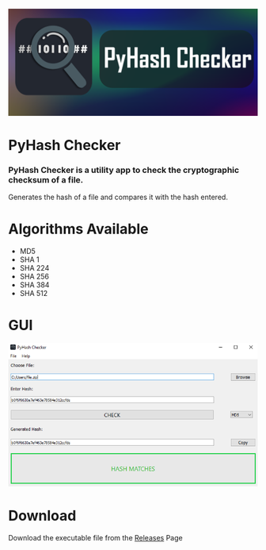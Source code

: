 ![Banner](assets/banner.png)

# PyHash Checker

### PyHash Checker is a utility app to check the cryptographic checksum of a file.
Generates the hash of a file and compares it with the hash entered.

# Algorithms Available

- MD5
- SHA 1
- SHA 224
- SHA 256
- SHA 384
- SHA 512

# GUI

![Screenshot](assets/screenshot.png)

# Download

Download the executable file from the [Releases](https://github.com/PixelRBN/PyHash-Checker/releases) Page

